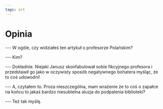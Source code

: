 ```yaml
---
tags: art
---
```

# Opinia

--- W ogóle, czy widziałeś ten artykuł o profesorze Polańskim?

--- Kim?

--- Dokładnie. Niejaki Janusz skonfabulował sobie fikcyjnego profesora i przedstawił go jako w oczywisty sposób negatywnego bohatera myśląc, że to coś udowodni!

--- A, czytałem to. Proza nieszczególna, mam wrażenie że to coś o zapałce na końcu to jakaś bardzo niesubtelna aluzja do podpalenia biblioteki?

--- Też tak myślę.

